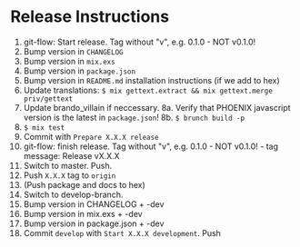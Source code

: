 # Release Instructions

  1. git-flow: Start release. Tag without "v", e.g. 0.1.0 - NOT v0.1.0!
  2. Bump version in `CHANGELOG`
  3. Bump version in `mix.exs`
  4. Bump version in `package.json`
  5. Bump version in `README.md` installation instructions (if we add to hex)
  6. Update translations:
     `$ mix gettext.extract && mix gettext.merge priv/gettext`
  7. Update brando_villain if neccessary.
  8a. Verify that PHOENIX javascript version is the latest in `package.json`!
  8b. `$ brunch build -p`
  9. `$ mix test`
  10. Commit with `Prepare X.X.X release`
  11. git-flow: finish release. Tag without "v", e.g. 0.1.0 - NOT v0.1.0!
     - tag message: Release vX.X.X
  12. Switch to master. Push.
  13. Push `X.X.X` tag to `origin`
  14. (Push package and docs to hex)
  15. Switch to develop-branch.
  16. Bump version in CHANGELOG + -dev
  17. Bump version in mix.exs + -dev
  18. Bump version in package.json + -dev  
  19. Commit `develop` with `Start X.X.X development`. Push
